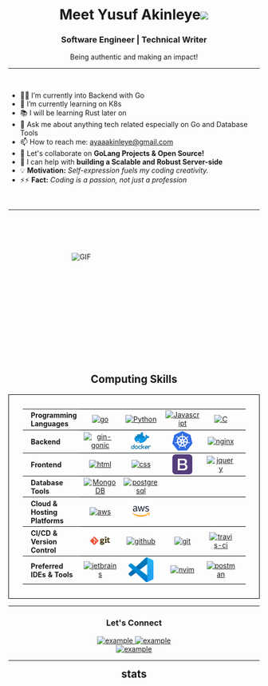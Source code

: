 <h1 align="center">Meet Yusuf Akinleye<img width="30px" src="https://raw.githubusercontent.com/iampavangandhi/iampavangandhi/master/gifs/Hi.gif"></h1>
<div align="center">
<h3 font-size="20" align="center">Software Engineer | Technical Writer </h3>
<p>Being authentic and making an impact!</p>
</div>

<hr>
<br>
<ul align="left">
  <li>👨‍💻 I’m currently into Backend with Go</li>
  <li>🌱 I’m currently learning on K8s</li>
  <li>📚 I will be learning Rust later on</li>
  <li>💬 Ask me about anything tech related especially on Go and Database Tools</li>
  <li>📫 How to reach me: <a href="mailto:ayaaakinleye@gmail.com">ayaaakinleye@gmail.com</a></li>
  <li>👯 Let's collaborate on <b>GoLang Projects & Open Source!</b></li>
  <li>🤝 I can help with <b>building a Scalable and Robust Server-side</b></li>
  <li>💡 <b>Motivation:</b> <em>Self-expression fuels my coding creativity.</em></li>
  <li>⚡⚡ <b>Fact:</b><em> Coding is a passion, not just a profession</em></li>
</ul>
<br>
<hr>
<!--Authenticity: Essential for successful coding.-->
<!--Self-expression fuels my coding creativity.-->
<!--Authenticity: Key to Engineering Success-->
<!--Software engineers embrace individuality for innovation.-->
<!-- 
<div style="width:100%;height:0;padding-bottom:56%;position:relative;"><img src="https://media.giphy.com/media/Ah3zHH7hvsSB2/giphy.gif" alt="GIF" width="60%" height="100%" style="position:absolute" frameBorder="0" class="giphy-embed" allowFullScreen></div> -->
<!-- <div style="width:100%;max-width:500px;height:0;padding-bottom:56%;position:relative;margin: 0 auto;">
  <img src="https://media.giphy.com/media/Ah3zHH7hvsSB2/giphy.gif" alt="GIF" width="50%" height="50%" style="position:absolute;top:0;left:0;border:0;" class="giphy-embed" allowFullScreen>
</div> -->
<div style="width:100%;max-width:500px;height:0;padding-bottom:56%;position:relative;margin: 0 auto;">
  <img src="https://media.giphy.com/media/Ah3zHH7hvsSB2/giphy.gif" alt="GIF" width="50%" height="50%" style="position:absolute;top:50%;left:50%;transform:translate(-50%,-50%);border:0;" class="giphy-embed" allowFullScreen>
</div>


<table style=" border: 1px solid black; padding:2em 2em; border-collapse: collapse">
		<tr style="border-bottom: 1px solid black;" align="center">
			<h2 align="center">Computing Skills</h2>
		</tr>
		<tr style="border-bottom: 1px solid black;" align="center">
			<th align="left" style="padding-left: 1rem;">Programming Languages</th>
			<td><a href="https://go.dev/" target="blank">
					<img src="https://upload.wikimedia.org/wikipedia/commons/0/05/Go_Logo_Blue.svg" alt="go"
						height="40">
				</a></td>
			<td><a href="https://www.python.org/" target="blank">
					<img src="https://www.python.org/static/community_logos/python-logo-master-v3-TM.png" alt="Python"
						height="40">
				</a></td>
			<td><a href="https://www.ecma-international.org/publications-and-standards/standards/ecma-262/"
					target="blank">
					<img src="https://upload.wikimedia.org/wikipedia/commons/9/99/Unofficial_JavaScript_logo_2.svg"
						alt="Javascript" height="40">
				</a></td>
			<td><a href="https://www.iso.org/standard/74528.html" target="blank">
					<img src="https://cdn.iconscout.com/icon/free/png-512/c-programming-569564.png" alt="C" height="40">
				</a></td>
		</tr>
		<tr style="border-bottom: 1px solid black;" align="center">
			<th align="left" style="padding-left: 1rem;">Backend</th>
			<td><a href="https://gin-gonic.com/" target="blank">
					<img src="https://avatars.githubusercontent.com/u/7894478?s=200&v=4" alt="gin-gonic" height="40"
						style="vertical-align:top">
				</a></td>
			<td> <a href="https://www.docker.com/" target="blank">
					<img src="https://raw.githubusercontent.com/github/explore/80688e429a7d4ef2fca1e82350fe8e3517d3494d/topics/docker/docker.png"
						alt="cpp" height="40" style="vertical-align:top"></td>
			<td> <a href="https://kubernetes.io/" target="blank">
					<img src="https://raw.githubusercontent.com/github/explore/80688e429a7d4ef2fca1e82350fe8e3517d3494d/topics/kubernetes/kubernetes.png"
						alt="cpp" height="40" style="vertical-align:top">
				</a></td>
			<td> <a href="https://nginx.org/" target="blank">
					<img src="https://avatars.githubusercontent.com/u/1412239?s=200&v=4" alt="nginx" height="40"
						style="vertical-align:top">
				</a></td>
		</tr>
		<tr style="border-bottom: 1px solid black;" align="center">
			<th align="left" style="padding-left: 1rem;">Frontend</th>
			<td> <a href="https://www.w3schools.com/html/" target="blank">
					<img src="https://www.w3.org/html/logo/downloads/HTML5_Logo_512.png" alt="html" height="40">
				</a></td>
			<td><a href="https://www.w3schools.com/css/" target="blank">
					<img src="https://upload.wikimedia.org/wikipedia/commons/d/d5/CSS3_logo_and_wordmark.svg" alt="css"
						height="40">
				</a></td>
			<td><a href="https://getbootstrap.com/" target="blank">
					<img src="https://raw.githubusercontent.com/github/explore/80688e429a7d4ef2fca1e82350fe8e3517d3494d/topics/bootstrap/bootstrap.png"
						alt="bootstrap" alt="bootstrap" height="40" style="vertical-align:top" />
				</a></td>
			<td><a href="https://jquery.com/" target="blank">
					<img src="https://avatars.githubusercontent.com/u/70142?s=200&v=4" alt="jquery" height="40"
						style="vertical-align:top" />
				</a></td>
		</tr>
		<tr style="border-bottom: 1px solid black;" align="center">
			<th align="left" style="padding-left: 1rem;">Database Tools</th>
			<td> <a href="https://www.mongodb.com/" target="blank">
					<img src="https://avatars.githubusercontent.com/u/45120?s=200&v=4" alt="MongoDB" height="40"
						style="vertical-align:top">
				</a></td>
			<td> <a href="https://www.postgresql.org/" target="blank">
					<img src="https://avatars.githubusercontent.com/u/177543?s=200&v=4" alt="postgresql" height="40"
						style="vertical-align:top">
				</a></td>
		</tr>
		<tr style="border-bottom: 1px solid black;" align="center">
			<th align="left" style="padding-left: 1rem;">Cloud & Hosting Platforms</th>
			<td> <a href="https://render.com/" target="blank">
					<img src="https://imgs.search.brave.com/KAQiCDcWu9GXVw4y1XDvqZCB7v8njCAjr9VHRLw_0ck/rs:fit:200:200:1/g:ce/aHR0cHM6Ly9yZXMu/Y2xvdWRpbmFyeS5j/b20vY3J1bmNoYmFz/ZS1wcm9kdWN0aW9u/L2ltYWdlL3VwbG9h/ZC9jX2xwYWQsaF8y/NTYsd18yNTYsZl9h/dXRvLHFfYXV0bzpl/Y28sZHByXzEvajh6/MDJzc3RlZWE0emox/azFueXo"
						alt="aws" height="40" style="vertical-align:top">
				</a></td>
			<td><a href="https://aws.amazon.com/" target="blank">
					<img src="https://raw.githubusercontent.com/github/explore/fbceb94436312b6dacde68d122a5b9c7d11f9524/topics/aws/aws.png"
						alt="aws" height="40" style="vertical-align:top">
				</a></td>
			<!-- <td><img src="image23.jpg"></td>
      <td><img src="image24.jpg"></td>
      <td><img src="image25.jpg"></td> -->
		</tr>
		<tr style="border-bottom: 1px solid black;" align="center">
			<th align="left" style="padding-left: 1rem;">CI/CD & Version Control</th>
			<td> <a href="https://git-scm.com" target="blank">
					<img src="https://raw.githubusercontent.com/github/explore/80688e429a7d4ef2fca1e82350fe8e3517d3494d/topics/git/git.png"
						alt="git" height="40" style="vertical-align:top; margin:5px" />
				</a></td>
			<td><a href="https://github.com/dev-ayaa" target="blank">
					<img src="https://github.githubassets.com/images/modules/logos_page/GitHub-Mark.png" alt="github"
						height="40" style="vertical-align:top; margin:5px" />
				</a></td>
			<td> <a href="https://about.gitlab.com/" target="blank">
					<img src="https://upload.wikimedia.org/wikipedia/commons/thumb/e/e1/GitLab_logo.svg/512px-GitLab_logo.svg.png?20220125120047"
						alt="git" height="40" style="vertical-align:top; margin:5px" />
				</a></td>
			<td> <a href="https://www.travis-ci.com/" target="blank">
					<img src="https://www.travis-ci.com/wp-content/uploads/2022/09/Logo.png" alt="travis-ci" height="40"
						style="vertical-align:top; margin:5px" />
				</a></td>
		</tr>
		<tr style=" border-bottom: 1px solid black;" align="center">
			<th align="left" style="padding-left: 1rem;">Preferred IDEs & Tools</th>
			<td> <a href="https://www.jetbrains.com/" target="blank">
					<img src="https://www.logo.wine/a/logo/JetBrains/JetBrains-Logo.wine.svg" alt="jetbrains"
						height="50" style="vertical-align:top" />
				</a></td>
			<td> <a href="https://code.visualstudio.com/" target="blank">
					<img src="https://raw.githubusercontent.com/github/explore/80688e429a7d4ef2fca1e82350fe8e3517d3494d/topics/visual-studio-code/visual-studio-code.png"
						alt="VS Code" height="50" style="vertical-align:top">
				</a></td>
			<td> <a href="http://neovim.io/" target="blank">
					<img src="https://avatars.githubusercontent.com/u/6471485?s=200&v=4" alt="nvim" height="50"
						style="vertical-align:top" />
				</a></td>
			<td> <a href="https://postman.com" target="blank">
					<img src="https://www.vectorlogo.zone/logos/getpostman/getpostman-ar21.svg" alt="postman"
						height="50" style="vertical-align:top" />
				</a></td>
			<td> <a href="https://ubuntu.com/" target="blank">
					<img src="https://raw.githubusercontent.com/github/explore/80688e429a7d4ef2fca1e82350fe8e3517d3494d/topics/ubuntu/ubuntu.png"
						alt="ubuntu" height="50" style="vertical-align:top" />
				</a></td>
		</tr>
	</table>
<hr>
<h3 align="center">Let's Connect</h3>
<div style="margin-top:10px" align="center"> 
  <div>
    <a  href="https://linkedin.com/in/yusuf-akinleye" target="_blank">
      <img src="https://img.shields.io/badge/Linked%20In-0A66C2.svg?style=for-the-badge&logo=linkedin&logoColor=white" alt="example"/>
    </a>
    <a href="https://twitter.com/akindotdev" target="_blank">
      <img src="https://img.shields.io/badge/Twitter-1DA1F2.svg?style=for-the-badge&logo=twitter&logoColor=white" alt="example"/>
    </a>
  </div>
  <div>
     <a href="https://www.hackerrank.com/example" target="_blank">
      <img src="https://img.shields.io/badge/Hackerrank-00EA64.svg?style=for-the-badge&logo=hackerrank&logoColor=black" alt="example"/>
    </a>
  </div>
</div>

<hr>
<div align="center">

<h2 align="center" style="margin: 5px 5px;">stats</h2> 

<p><a href="https://github.com/dev-ayaa"><img src="https://github-readme-stats.vercel.app/api?username=dev-ayaa&show_icons=true&theme=tokyonight&hide_border=true&locale=en" alt=""></a>
<a href="https://github.com/dev-ayaa"><img src="https://github-readme-streak-stats.herokuapp.com/?user=dev-ayaa&theme=material-palenight" alt=""></a></p>
</div>
